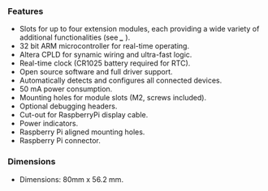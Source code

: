 ### Features

* Slots for up to four extension modules, each providing a wide variety of additional functionalities \(see _**\_**_ \).
* 32 bit ARM microcontroller for real-time operating.
* Altera CPLD for synamic wiring and ultra-fast logic.
* Real-time clock \(CR1025 battery required for RTC\).
* Open source software and full driver support.
* Automatically detects and configures all connected devices.
* 50 mA power consumption.
* Mounting holes for module slots \(M2, screws included\).
* Optional debugging headers.
* Cut-out for RaspberryPi display cable.
* Power indicators.
* Raspberry Pi aligned mounting holes.
* Raspberry Pi connector.

### Dimensions

* Dimensions: 80mm x 56.2 mm.